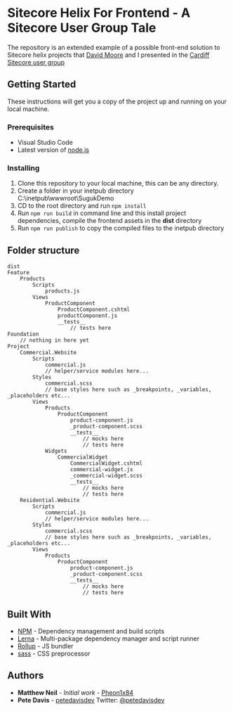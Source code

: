 # Sitecore Helix For Frontend - A Sitecore User Group Tale

The repository is an extended example of a possible front-end solution to Sitecore helix projects that [David Moore](https://twitter.com/Moorag81) and I presented in the [Cardiff Sitecore user group](https://www.meetup.com/sug-uk/events/252868135/)

## Getting Started

These instructions will get you a copy of the project up and running on your local machine.

### Prerequisites
* Visual Studio Code
* Latest version of [node.js](https://nodejs.org/en/)

### Installing
1. Clone this repository to your local machine, this can be any directory.
2. Create a folder in your inetpub directory C:\inetpub\wwwroot\SugukDemo
3. CD to the root directory and run ```npm install```
4. Run `npm run build` in command line and this install project dependencies, compile the frontend assets in the **dist** directory
5. Run `npm run publish` to copy the compiled files to the inetpub directory

## Folder structure
```text
dist
Feature
    Products
        Scripts
            products.js
        Views
            ProductComponent
                ProductComponent.cshtml
                productComponent.js
                __tests__
                    // tests here
Foundation
    // nothing in here yet
Project
    Commercial.Website
        Scripts
            commercial.js
            // helper/service modules here...
        Styles
            commercial.scss
            // base styles here such as _breakpoints, _variables, _placeholders etc...
        Views
            Products
                ProductComponent
                    product-component.js
                    _product-component.scss
                    __tests__
                        // mocks here
                        // tests here
            Widgets
                CommercialWidget
                    CommercialWidget.cshtml
                    commercial-widget.js
                    _commercial-widget.scss
                    __tests__
                        // mocks here
                        // tests here
    Residential.Website
        Scripts
            commercial.js
            // helper/service modules here...
        Styles
            commercial.scss
            // base styles here such as _breakpoints, _variables, _placeholders etc...
        Views
            Products
                ProductComponent
                    product-component.js
                    _product-component.scss
                    __tests__
                        // mocks here
                        // tests here

```

## Built With
* [NPM](https://www.npmjs.com/) - Dependency management and build scripts
* [Lerna](https://lerna.js.org/) - Multi-package dependency manager and script runner
* [Rollup](https://rollupjs.org/) - JS bundler
* [sass](http://sass-lang.com/) - CSS preprocessor

## Authors

* **Matthew Neil** - *Initial work* - [Pheon1x84](https://github.com/Phoen1x84)
* **Pete Davis** - [petedavisdev](https://github.com/petedavisdev) Twitter: [@petedavisdev](https://twitter.com/petedavisdev)
